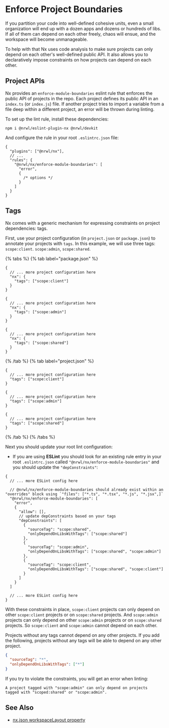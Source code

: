 # Enforce Project Boundaries

If you partition your code into well-defined cohesive units, even a small organization will end up with a dozen apps and dozens or hundreds of libs. If all of them can depend on each other freely, chaos will ensue, and the workspace will become unmanageable.

To help with that Nx uses code analysis to make sure projects can only depend on each other's well-defined public API. It also allows you to declaratively impose constraints on how projects can depend on each other.

## Project APIs

Nx provides an `enforce-module-boundaries` eslint rule that enforces the public API of projects in the repo. Each project defines its public API in an `index.ts` (or `index.js`) file. If another project tries to import a variable from a file deep within a different project, an error will be thrown during linting.

To set up the lint rule, install these dependencies:

```shell
npm i @nrwl/eslint-plugin-nx @nrwl/devkit
```

And configure the rule in your root `.eslintrc.json` file:

```jsonc {% fileName=".eslintrc.json" %}
{
  "plugins": ["@nrwl/nx"],
  // ...
  "rules": {
    "@nrwl/nx/enforce-module-boundaries": [
      "error",
      {
        /* options */
      }
    ]
  }
}
```

## Tags

Nx comes with a generic mechanism for expressing constraints on project dependencies: tags.

First, use your project configuration (in `project.json` or `package.json`) to annotate your projects with `tags`. In this example, we will use three tags: `scope:client`. `scope:admin`, `scope:shared`.

{% tabs %}
{% tab label="package.json" %}

```jsonc {% fileName="client/package.json" %}
{
  // ... more project configuration here
  "nx": {
    "tags": ["scope:client"]
  }
}
```

```jsonc {% fileName="admin/package.json" %}
{
  // ... more project configuration here
  "nx": {
    "tags": ["scope:admin"]
  }
}
```

```jsonc {% fileName="utils/package.json" %}
{
  // ... more project configuration here
  "nx": {
    "tags": ["scope:shared"]
  }
}
```

{% /tab %}
{% tab label="project.json" %}

```jsonc {% fileName="client/package.json" %}
{
  // ... more project configuration here
  "tags": ["scope:client"]
}
```

```jsonc {% fileName="admin/project.json" %}
{
  // ... more project configuration here
  "tags": ["scope:admin"]
}
```

```jsonc {% fileName="utils/project.json" %}
{
  // ... more project configuration here
  "tags": ["scope:shared"]
}
```

{% /tab %}
{% /tabs %}

Next you should update your root lint configuration:

- If you are using **ESLint** you should look for an existing rule entry in your root `.eslintrc.json` called `"@nrwl/nx/enforce-module-boundaries"` and you should update the `"depConstraints"`:

```jsonc {% fileName=".eslintrc.json" %}
{
  // ... more ESLint config here

  // @nrwl/nx/enforce-module-boundaries should already exist within an "overrides" block using `"files": ["*.ts", "*.tsx", "*.js", "*.jsx",]`
  "@nrwl/nx/enforce-module-boundaries": [
    "error",
    {
      "allow": [],
      // update depConstraints based on your tags
      "depConstraints": [
        {
          "sourceTag": "scope:shared",
          "onlyDependOnLibsWithTags": ["scope:shared"]
        },
        {
          "sourceTag": "scope:admin",
          "onlyDependOnLibsWithTags": ["scope:shared", "scope:admin"]
        },
        {
          "sourceTag": "scope:client",
          "onlyDependOnLibsWithTags": ["scope:shared", "scope:client"]
        }
      ]
    }
  ]

  // ... more ESLint config here
}
```

With these constraints in place, `scope:client` projects can only depend on other `scope:client` projects or on `scope:shared` projects. And `scope:admin` projects can only depend on other `scope:admin` projects or on `scope:shared` projects. So `scope:client` and `scope:admin` cannot depend on each other.

Projects without any tags cannot depend on any other projects. If you add the following, projects without any tags will be able to depend on any other project.

```json
{
  "sourceTag": "*",
  "onlyDependOnLibsWithTags": ["*"]
}
```

If you try to violate the constraints, you will get an error when linting:

```shell
A project tagged with "scope:admin" can only depend on projects
tagged with "scoped:shared" or "scope:admin".
```

## See Also

- [nx.json workspaceLayout property](/reference/nx-json#workspace-layout)
